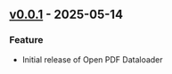 ## [v0.0.1](https://github.com/open-dataloader-project/open-pdf-dataloader/releases/tag/v0.0.1) - 2025-05-14

### Feature

- Initial release of Open PDF Dataloader

